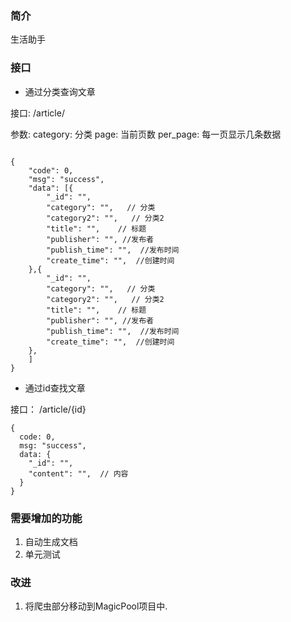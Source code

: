 ### 简介

生活助手

### 接口


* 通过分类查询文章

接口: /article/

参数:
    category: 分类
    page: 当前页数
    per_page: 每一页显示几条数据

```json5

{
    "code": 0,
    "msg": "success",  
    "data": [{
        "_id": "",
        "category": "",   // 分类
        "category2": "",   // 分类2 
        "title": "",    // 标题
        "publisher": "", //发布者
        "publish_time": "",  //发布时间
        "create_time": "",  //创建时间
    },{
        "_id": "",
        "category": "",   // 分类
        "category2": "",   // 分类2 
        "title": "",    // 标题
        "publisher": "", //发布者
        "publish_time": "",  //发布时间
        "create_time": "",  //创建时间
    },
    ]
}

```

* 通过id查找文章

接口： /article/{id}

```json5
{
  code: 0,
  msg: "success",
  data: {
    "_id": "",
    "content": "",  // 内容
  }
}
```


### 需要增加的功能

1. 自动生成文档
2. 单元测试

### 改进

1. 将爬虫部分移动到MagicPool项目中.
